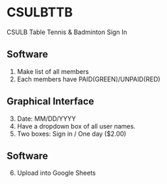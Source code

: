 # CSULBTTB
CSULB Table Tennis &amp; Badminton Sign In

## Software
1. Make list of all members
2. Each members have PAID(GREEN)/UNPAID(RED)
## Graphical Interface
3. Date: MM/DD/YYYY
4. Have a dropdown box of all user names.
5. Two boxes: Sign in / One day ($2.00)
## Software
6. Upload into Google Sheets
